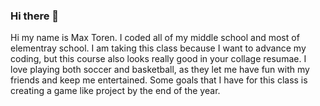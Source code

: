 ### Hi there 👋

Hi my name is Max Toren. I coded all of my middle school and most of elementray school. I am taking this class because I want to advance my coding, but this course also looks really good in your collage resumae. I love playing both soccer and basketball, as they let me have fun with my friends and keep me entertained. Some goals that I have for this class is creating a game like project by the end of the year.
